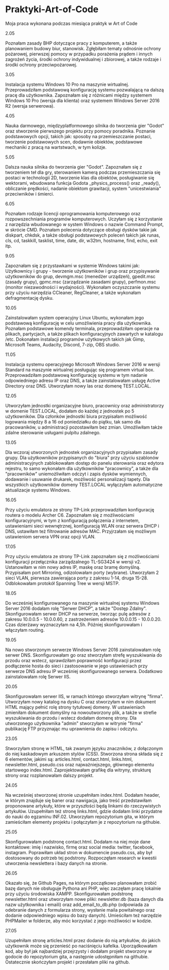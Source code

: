 # Praktyki-Art-of-Code
Moja praca wykonana podczas miesiąca praktyk w Art of Code


2.05

Poznałam zasady BHP dotyczące pracy z komputerem, a także planowaniem budowy biur, stanowisk. Zgłębiłam tematy odnośnie ochrony pożarowej, pierwszej pomocy w przypadku porażenia prądem i innych zagrożeń życia, środki ochrony indywidualnej i zbiorowej, a także rodzaje i środki ochrony przeciwpożarowej.


3.05

Instalacja systemu Windows 10 Pro na maszynie wirtualnej. Przeprowadziłam podstawową konfigurację systemu pozwalającą na dalszą pracę dla użytkownika. Zapoznałam się z różnicami między systemem Windows 10 Pro (wersja dla klienta) oraz systemem Windows Server 2016 R2 (wersja serwerowa).


4.05

Nauka darmowego, międzyplatformowego silnika do tworzenia gier "Godot" oraz stworzenie pierwszego projektu przy pomocy poradnika. Poznanie podstawowych opcji, takich jak: sposoby na przemieszczanie postaci, tworzenie podstawowych scen, dodawnie obiektów, podstawowe mechaniki z pracą na wartstwach, w tym kolizje.


5.05

Dalsza nauka silnika do tworzenia gier "Godot". Zapoznałam się z tworzeniem teł dla gry, sterowaniem kamerą podczas przemieszczania się postaci w technologii 2D, tworzenie klas dla obiektów, posługiwanie się wektorami, wbudowana funkcja Godota _physics_process() oraz _ready(), obliczanie prędkości, nadanie obiektom grawitacji, system "unicestwiania" przeciwników i śmierci.

6.05

Poznałam rodzaje licencji oprogramowania komputerowego oraz rozpowszechniania programów komputerowych. Uczyłam się z korzystanie z narzędzia wbudowanego w system Windows o nazwie Command Prompt, w skrócie CMD. Poznałam polecenia dotyczące obsługi dysków takie jak diskpart, chkdsk, a także obsługi podstawowych poleceń takich jak runas, cls, cd, taskkill, tasklist, time, date, dir, w32tm, hostname, find, echo, exit itp.

9.05

Zapoznałam się z przystawkami w systemie Windows takimi jak: Użytkownicy i grupy - tworzenie użytkowników i grup oraz przypisywanie użytkowników do grup, devmgm.msc (menedżer urządzeń), gpedit.msc (zasady grupy), gpmc.msc (zarządzanie zasadami grupy), perfmon.msc (monitor niezawodności i wydajności). Wykonałam oczyszczanie systemu przy użyciu narzędzia CCleaner, RegCleaner, a także wykonałam defragmentację dysku.

10.05

Zainstalowałam system operacyjny Linux Ubuntu, wykonałam jego podstawową konfigurację w celu umożliwienia pracy dla użytkownika. Poznałam podstawowe komendy terminala, przeprowadziłam operacje na plikach, partycjach, a także plikach konfiguracyjnych zawartych w katalogu /etc. Dokonałam instalacji programów użytkowych takich jak Gimp, Microsoft Teams, Audacity, Discord, 7-zip, OBS studio.

11.05

Instalacja systemu operacyjnego Microsoft Windows Server 2016 w wersji Standard na maszynie wirtualnej posługując się programem virtual box. Przeprowadziłam podstawową konfigurację systemu w tym nadanie odpowiedniego adresu IP oraz DNS, a także zainstalowałam usługę Active Directory oraz DNS. Utworzyłam nowy las oraz domenę TEST.LOCAL.

12.05

Utworzyłam jednostki organizacyjne biuro, pracownicy oraz administratorzy w domenie TEST.LOCAL, dodałam do każdej z jednostek po 5 użytkowników. Dla członków jednostki biura przypisałam możliwość logowania między 8 a 16 od poniedziałku do piątku, tak samo dla pracowaników, u administracji pozostawiłam bez zmian. Umożliwiłam także zdalne sterowanie usługami pulpitu zdalnego.

13.05

Dla wczoraj utworzonych jednostek organizacyjnych przypisałam zasady grupy. Dla użytkowników przypisanych do "biura" przy użyciu szablonów administracyjnych zablokowałam dostęp do panelu sterowania oraz edytora rejestru, to samo wykonałam dla użytkowników "pracownicy", a także dla "pracowników" uniemożliwiłam odczyt i zapis dysków wymiennych, dodawanie i usuwanie drukarek, możliwość personalizacji tapety. Dla wszystkich użytkowników domeny TEST.LOCAL wyłączyłam automatyczne aktualizacje systemu Windows.

16.05

Przy użyciu emulatora ze strony TP-Link przeprowadziłam konfigurację routera o modelu Archer C6. Zapoznałam się z możliwościami konfiguracyjnymi, w tym z konfiguracją połączenia z internetem, ustawieniami sieci wewnętrznej, konfiguracją WLAN oraz serwera DHCP i DNS, ustawiłam też filtrowanie adresów MAC. Przyjrzałam się możliwym ustawieniom servera VPN oraz opcji VLAN.

17.05

Przy użyciu emulatora ze strony TP-Link zapoznałam się z możliwościami konfiguracji przełącznika zarządzalnego TL-SG3424 w wersji v2. Ustanowiłam w nim nowy adres IP, maskę oraz bramę domyślną. Przypisałam port Mirroring, odizolowałam porty (wybrane). Utworzyłam 2 sieci VLAN, pierwsza zawierająca porty z zakresu 1-14, druga 15-28. Odblokowałam protokół Spanning Tree w wersji MSTP.

18.05

Do wcześniej konfigurowanego na maszynie wirtualnej systemu Windows Server 2016 dodałam rolę "Serwer DHCP", a także "Dostęp Zdalny". Skonfigurowałam serwer DHCP na serwerze, tworząc pulę adresów z zakresu 10.0.0.5 - 10.0.0.60, z zastrzeżeniem adresów 10.0.0.15 - 10.0.0.20. Czas dzierżawy wyznaczyłam na 4,5h. Później skonfigurowałam i włączyłam routing.

19.05

Na nowo stworzonym serwerze Windows Server 2016 zainstalowałam rolę serwer DNS. Skonfigurowałam go oraz stworzyłam strefę wyszukiwania do przodu oraz wstecz, sprawdziłam poprawność konfiguracji przez podłączenie hosta do sieci i zastosowanie w jego ustawieniach przy serwerze DNS adresu IP wcześniej skonfigurowanego serwera. Dodatkowo zainstalowałam rolę Serwer IIS.

20.05

Skonfigurowałam serwer IIS, w ramach którego stworzyłam witrynę "firma". Utworzyłam nowy katalog na dysku C oraz stworzyłam w nim dokument HTML mający pełnić rolę strony tytułowej domeny. W ustawieniach zmieniłam dokument domyślny na nowoutworzony plik, a także w strefie wyszukiwania do przodu i wstecz dodałam domenę strony. Dla utworzonego użytkownika "admin" stworzyłam w witrynie "firma" publikację FTP przyznając mu uprawnienia do zapisu i odczytu.

23.05

Stworzyłam stronę w HTML, tak zwanym języku znaczników, z dołączonym do niej kaskadowym arkuszem stylów (CSS). Stworzona strona składa się z 6 elementów, jakimi są: articles.html, contact.html, links.html, newsletter.html, pseudo.css oraz najważniejszego, głównego elementu startowego index.html. Zaprojektowałam grafikę dla witryny, strukturę strony oraz rozplanowałam dalszy projekt.

24.05

Na wcześniej stworzonej stronie uzupełniłam index.html. Dodałam header, w którym znajduje się baner oraz nawigacja, jako treść przedstawiłam proponowane artykuły, które w przyszłości będą linkami do rzeczywistych artykułów. Uzupełniłam też stronę links.html, gdzie dodałam linki przydatne do nauki do egzaminu INF.02. Utworzyłam repozytorium gita, w którym zamieściłam elementy projektu i połączyłam je z repozytorium na githubie.

25.05

Skonfigurowałam podstronę contact.html. Dodałam na niej moje dane kontaktowe: imię i nazwisko, firmę oraz social media: twitter, facebook, instagram. Poprawiłam układ stron w dokumencie pseudo.css, aby był dostosowany do potrzeb tej podstrony. Rozpoczęłam research w kwestii utworzenia newslettera i bazy danych na stronie.

26.05

Okazało się, że Github Pages, na którym początkowo planowałam zrobić bazę danych nie obsługuje Pythona ani PHP, więc zaczęłam pracę lokalnie przy użyciu środowiska XAMPP. Skonfigurowałam podstronę newsletter.html oraz utworzyłam nowe pliki: newsletter.db (baza danych dla nazw użytkownika i emaili) oraz add_email_to_db.php (odpowiada za odebranie danych z formularza strony, wysłanie maila powitalnego oraz dodanie odpowiedniego wpisu do bazy danych). Umieściłam też narzędzie PHPMailer w folderze, aby móc korzystać z jego możliwości w kodzie.

27.05

Uzupełniłam stronę articles.html przez dodanie do nią artykułów, do jakich użytkownik może się przenieść po naciśnięciu kafelka. Uporządkowałam kod, aby był jak najbardziej przejrzysty i dodałam projekt stworzony w godocie do repozytorium gita, a następnie udostępniłam na githubie. Ostatecznie skończyłam projekt i przesłałam pliki na github.
